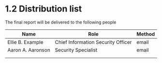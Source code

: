 # 1.2 Distribution list

The final report will be delivered to the following people

| Name              | Role                               | Method |
| ----------------- | ---------------------------------- | ------ |
| Ellie B. Example  | Chief Information Security Officer | email  |
| Aaron A. Aaronson | Security Specialist                | email  |
|                   |                                    |        |
|                   |                                    |        |
